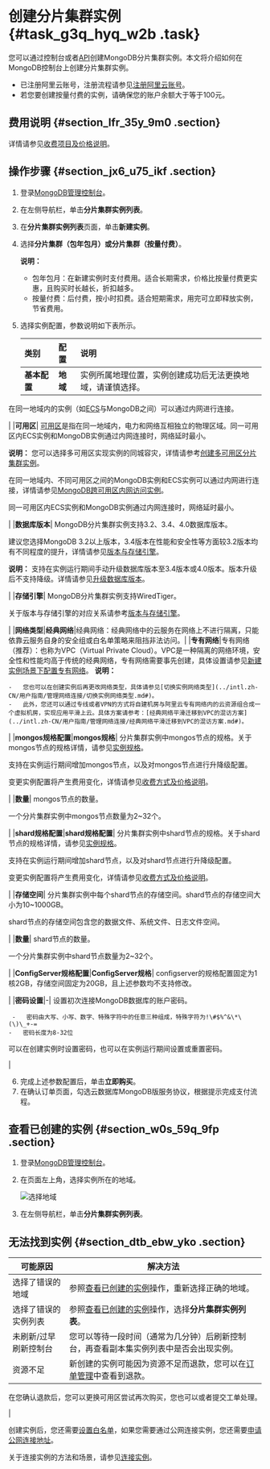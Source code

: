 # 创建分片集群实例 {#task_g3q_hyq_w2b .task}

您可以通过控制台或者[API](../intl.zh-CN/API参考/生命周期管理/CreateShardingDBInstance.md#)创建MongoDB分片集群实例。本文将介绍如何在MongoDB控制台上创建分片集群实例。

-   已注册阿里云账号，注册流程请参见[注册阿里云账号](https://www.alibabacloud.com/help/zh/doc-detail/50482.htm)。
-   若您要创建按量付费的实例，请确保您的账户余额大于等于100元。

## 费用说明 {#section_lfr_35y_9m0 .section}

详情请参见[收费项目及价格说明](../intl.zh-CN/产品定价/收费项目及价格说明.md#)。

## 操作步骤 {#section_jx6_u75_ikf .section}

1.  登录[MongoDB管理控制台](https://mongodb.console.aliyun.com/#/mongodb/list)。
2.  在左侧导航栏，单击**分片集群实例列表**。
3.  在**分片集群实例列表**页面，单击**新建实例**。
4.  选择**分片集群（包年包月）**或**分片集群（按量付费）**。 

    **说明：** 

    -   包年包月：在新建实例时支付费用。适合长期需求，价格比按量付费更实惠，且购买时长越长，折扣越多。
    -   按量付费：后付费，按小时扣费。适合短期需求，用完可立即释放实例，节省费用。
5.  选择实例配置，参数说明如下表所示。 

    |类别|配置|说明|
    |:-|:-|:-|
    |**基本配置**|**地域**| 实例所属地理位置，实例创建成功后无法更换地域，请谨慎选择。

 在同一地域内的实例（如[ECS](https://www.alibabacloud.com/help/zh/doc-detail/25367.htm)与MongoDB之间）可以通过内网进行连接。

 |
    |**可用区**| [可用区](https://www.alibabacloud.com/help/zh/doc-detail/40654.htm#h2-url-2)是指在同一地域内，电力和网络互相独立的物理区域。同一可用区内ECS实例和MongoDB实例通过内网连接时，网络延时最小。

**说明：** 您可以选择多可用区实现实例的同城容灾，详情请参考[创建多可用区分片集群实例](../intl.zh-CN/用户指南/同城容灾解决方案/创建多可用区分片集群实例.md#)。

 在同一地域内、不同可用区之间的MongoDB实例和ECS实例可以通过内网进行连接，详情请参见[MongoDB跨可用区内网访问实例](../intl.zh-CN/用户指南/连接实例/MongoDB跨可用区内网访问实例.md#)。

 同一可用区内ECS实例和MongoDB实例通过内网连接时，网络延时最小。

 |
    |**数据库版本**| MongoDB分片集群实例支持3.2、3.4、4.0数据库版本。

 建议您选择MongoDB 3.2以上版本，3.4版本在性能和安全性等方面较3.2版本均有不同程度的提升，详情请参见[版本与存储引擎](../intl.zh-CN/产品简介/版本及存储引擎.md#)。

 **说明：** 支持在实例运行期间手动升级数据库版本至3.4版本或4.0版本。版本升级后不支持降级。详情请参见[升级数据库版本](../intl.zh-CN/用户指南/实例管理/升级数据库版本.md#)。

 |
    |**存储引擎**| MongoDB分片集群实例支持WiredTiger。

 关于版本与存储引擎的对应关系请参考[版本与存储引擎](../intl.zh-CN/产品简介/版本及存储引擎.md#)。

 |
    |**网络类型**|**经典网络**|经典网络：经典网络中的云服务在网络上不进行隔离，只能依靠云服务自身的安全组或白名单策略来阻挡非法访问。|
    |**专有网络**|专有网络（推荐）：也称为VPC（Virtual Private Cloud）。VPC是一种隔离的网络环境，安全性和性能均高于传统的经典网络，专有网络需要事先创建，具体设置请参见[新建实例场景下配置专有网络](../intl.zh-CN/用户指南/管理网络连接/新建实例场景下配置专有网络.md#)。 **说明：** 

    -   您也可以在创建实例后再更改网络类型，具体请参见[切换实例网络类型](../intl.zh-CN/用户指南/管理网络连接/切换实例网络类型.md#)。
    -   此外，您还可以通过专线或者VPN的方式将自建机房与阿里云专有网络内的云资源组合成一个虚拟机房，实现应用平滑上云。具体方案请参考：[经典网络平滑迁移到VPC的混访方案](../intl.zh-CN/用户指南/管理网络连接/经典网络平滑迁移到VPC的混访方案.md#)。
 |
    |**mongos规格配置**|**mongos规格**| 分片集群实例中mongos节点的规格。关于mongos节点的规格详情，请参见[实例规格](../intl.zh-CN/产品简介/实例规格表.md#)。

 支持在实例运行期间增加mongos节点，以及对mongos节点进行升降级配置。

 变更实例配置将产生费用变化，详情请参见[收费方式及价格说明](../intl.zh-CN/产品定价/收费项目及价格说明.md#)。

 |
    |**数量**| mongos节点的数量。

 一个分片集群实例中mongos节点数量为2~32个。

 |
    |**shard规格配置**|**shard规格配置**| 分片集群实例中shard节点的规格。关于shard节点的规格详情，请参见[实例规格](../intl.zh-CN/产品简介/实例规格表.md#)。

 支持在实例运行期间增加shard节点，以及对shard节点进行升降级配置。

 变更实例配置将产生费用变化，详情请参见[收费方式及价格说明](../intl.zh-CN/产品定价/收费项目及价格说明.md#)。

 |
    |**存储空间**| 分片集群实例中每个shard节点的存储空间。shard节点的存储空间大小为10~1000GB。

 shard节点的存储空间包含您的数据文件、系统文件、日志文件空间。

 |
    |**数量**| shard节点的数量。

 一个分片集群实例中shard节点数量为2~32个。

 |
    |**ConfigServer规格配置**|**ConfigServer规格**| configserver的规格配置固定为1核2GB，存储空间固定为20GB，且上述参数均不支持修改。

 |
    |**密码设置**|-| 设置初次连接MongoDB数据库的账户密码。

     -   密码由大写、小写、数字、特殊字符中的任意三种组成，特殊字符为!\#$%^&\*\(\)\_+-=
    -   密码长度为8-32位
 可以在创建实例时设置密码，也可以在实例运行期间设置或重置密码。

 |

6.  完成上述参数配置后，单击**立即购买**。
7.  在确认订单页面，勾选云数据库MongoDB版服务协议，根据提示完成支付流程。

## 查看已创建的实例 {#section_w0s_59q_9fp .section}

1.  登录[MongoDB管理控制台](https://mongodb.console.aliyun.com/)。
2.  在页面左上角，选择实例所在的地域。 

    ![选择地域](http://static-aliyun-doc.oss-cn-hangzhou.aliyuncs.com/assets/img/6659/156629294856669_zh-CN.png)

3.  在左侧导航栏，单击**分片集群实例列表**。

## 无法找到实例 {#section_dtb_ebw_yko .section}

|可能原因|解决方法|
|----|----|
|选择了错误的地域|参照[查看已创建的实例](#section_w0s_59q_9fp)操作，重新选择正确的地域。|
|选择了错误的实例列表|参照[查看已创建的实例](#section_w0s_59q_9fp)操作，选择**分片集群实例列表**。|
|未刷新/过早刷新控制台|您可以等待一段时间（通常为几分钟）后刷新控制台，再查看副本集实例列表中是否会出现实例。|
|资源不足| 新创建的实例可能因为资源不足而退款，您可以在[订单管理](https://expense.console.aliyun.com/#/order/list/)中查看到退款。

 在您确认退款后，您可以更换可用区尝试再次购买，您也可以或者提交工单处理。

 |

创建实例后，您还需要[设置白名单](intl.zh-CN/分片集群快速入门/设置白名单.md#)，如果您需要通过公网连接实例，您还需要[申请公网连接地址](intl.zh-CN/分片集群快速入门/申请公网连接地址.md#)。

关于连接实例的方法和场景，请参见[连接实例](../intl.zh-CN/用户指南/连接实例/连接实例.md#)。

